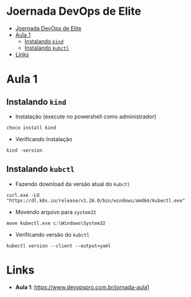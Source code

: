 # Joernada DevOps de Elite
- [Joernada DevOps de Elite](#joernada-devops-de-elite)
- [Aula 1](#aula-1)
  - [Instalando `kind`](#instalando-kind)
  - [Instalando `kubctl`](#instalando-kubctl)
- [Links](#links)

# Aula 1
## Instalando `kind`
- Instalação (execute no powershell como administrador)
```
choco install kind
```
- Verificando Instalação
```
kind -version
```
## Instalando `kubctl`
- Fazendo download da versão atual do `kubctl`
```shell
curl.exe -LO "https://dl.k8s.io/release/v1.26.0/bin/windows/amd64/kubectl.exe"
```
- Movendo arquivo para `system32`
```
move kubectl.exe c:\Windows\System32
```
- Verificando versão do `kubctl`
```
kubectl version --client --output=yaml
```


# Links
- **Aula 1**: https://www.devopspro.com.br/jornada-aula1
